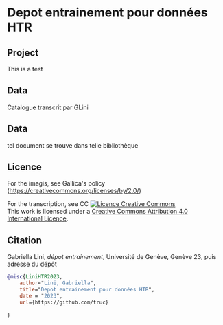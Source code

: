 # Depot entrainement pour données HTR

## Project
This is a test

## Data

Catalogue transcrit par GLini

## Data

tel document se trouve dans telle bibliothèque

## Licence

For the imagis, see Gallica's policy (https://creativecommons.org/licenses/by/2.0/)

For the transcription, see CC
<a rel="license" href="http://creativecommons.org/licenses/by-sa/4.0/"><img alt="Licence Creative Commons" style="border-width:0" src="https://i.creativecommons.org/l/by-sa/4.0/88x31.png" /></a><br />This work is licensed under a <a rel="license" href="http://creativecommons.org/licenses/by-sa/4.0/">Creative Commons Attribution 4.0 International Licence</a>.

## Citation

Gabriella Lini, _dépot entrainement_, Université de Genève, Genève 23, puis adresse du dépôt

```bibtex
@misc{LiniHTR2023,
    author="Lini, Gabriella",
    title="Depot entrainement pour données HTR",
    date = "2023",
    url={https://github.com/truc}    
    
}
```

